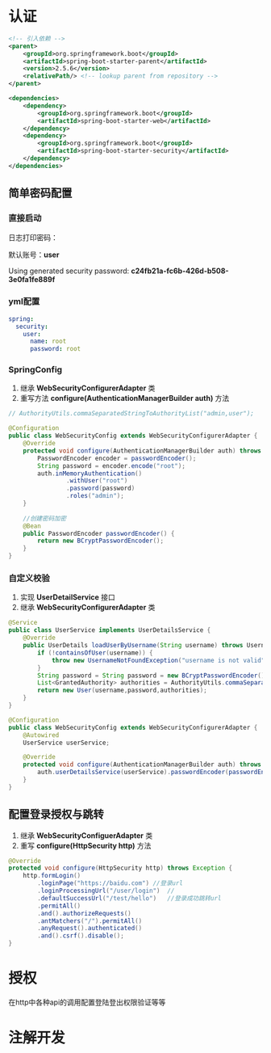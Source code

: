 # 认证

```xml
<!-- 引入依赖 -->
<parent>
    <groupId>org.springframework.boot</groupId>
    <artifactId>spring-boot-starter-parent</artifactId>
    <version>2.5.6</version>
    <relativePath/> <!-- lookup parent from repository -->
</parent>

<dependencies>
	<dependency>
        <groupId>org.springframework.boot</groupId>
        <artifactId>spring-boot-starter-web</artifactId>
    </dependency>
    <dependency>
        <groupId>org.springframework.boot</groupId>
        <artifactId>spring-boot-starter-security</artifactId>
    </dependency>
</dependencies>
```



## 简单密码配置

### 直接启动

日志打印密码： 

默认账号：**user**

Using generated security password: **c24fb21a-fc6b-426d-b508-3e0fa1fe889f**

### yml配置

```yaml
spring:
  security:
    user:
      name: root
      password: root
```

### SpringConfig

1. 继承 **WebSecurityConfigurerAdapter** 类
2. 重写方法 **configure(AuthenticationManagerBuilder auth)** 方法

```java
// AuthorityUtils.commaSeparatedStringToAuthorityList("admin,user");

@Configuration
public class WebSecurityConfig extends WebSecurityConfigurerAdapter {
    @Override
    protected void configure(AuthenticationManagerBuilder auth) throws Exception {
        PasswordEncoder encoder = passwordEncoder();
        String password = encoder.encode("root");
        auth.inMemoryAuthentication()
                .withUser("root")
                .password(password)
                .roles("admin");
    }
    
    //创建密码加密
    @Bean
    public PasswordEncoder passwordEncoder() {
        return new BCryptPasswordEncoder();
    }
}
```

### 自定义校验

1. 实现 **UserDetailService** 接口
2. 继承 **WebSecurityConfigurerAdapter** 类

```java
@Service
public class UserService implements UserDetailsService {
    @Override
    public UserDetails loadUserByUsername(String username) throws UsernameNotFoundException {
        if (!containsOfUser(username)) {
            throw new UsernameNotFoundException("username is not valid");
        }
        String password = String password = new BCryptPasswordEncoder().encode("truePassword");
        List<GrantedAuthority> authorities = AuthorityUtils.commaSeparatedStringToAuthorityList("admin,user");
        return new User(username,password,authorities);
    }
}
```

```java
@Configuration
public class WebSecurityConfig extends WebSecurityConfigurerAdapter {
    @Autowired
    UserService userService;

    @Override
    protected void configure(AuthenticationManagerBuilder auth) throws Exception {
        auth.userDetailsService(userService).passwordEncoder(passwordEncoder());
    }
}
```

## 配置登录授权与跳转

1. 继承 **WebSecurityConfiguerAdapter** 类
2. 重写 **configure(HttpSecurity http)** 方法

```java
@Override
protected void configure(HttpSecurity http) throws Exception {
    http.formLogin()
        .loginPage("https://baidu.com")	//登录url
        .loginProcessingUrl("/user/login")	//
        .defaultSuccessUrl("/test/hello")	//登录成功跳转url
        .permitAll()
        .and().authorizeRequests()
        .antMatchers("/").permitAll()
        .anyRequest().authenticated()
        .and().csrf().disable();
}
```

# 授权

在http中各种api的调用配置登陆登出权限验证等等



# 注解开发
